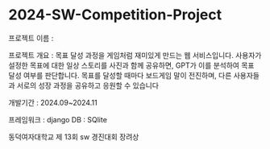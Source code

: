 # 2024-SW-Competition-Project

프로젝트 이름 : 

프로젝트 개요 : 
목표 달성 과정을 게임처럼 재미있게 만드는 웹 서비스입니다. 
사용자가 설정한 목표에 대한 일상 스토리를 사진과 함께 공유하면, GPT가 이를 분석하여 목표 달성 여부를 판단합니다. 목표를 달성할 때마다 보드게임 말이 전진하며, 다른 사용자들과 서로의 성장 과정을 공유하고 응원할 수 있습니다

개발기간 : 2024.09~2024.11

프레임워크 : django
DB : SQlite

동덕여자대학교 제 13회 sw 경진대회 장려상
